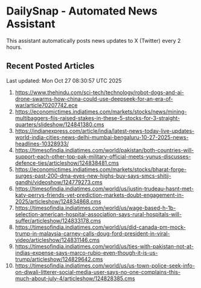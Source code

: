 # DailySnap - Automated News Assistant

This assistant automatically posts news updates to X (Twitter) every 2 hours.

## Recent Posted Articles

Last updated: Mon Oct 27 08:30:57 UTC 2025

1. https://www.thehindu.com/sci-tech/technology/robot-dogs-and-ai-drone-swarms-how-china-could-use-deepseek-for-an-era-of-war/article70207742.ece
2. https://economictimes.indiatimes.com/markets/stocks/news/mining-multibaggers-fiis-raised-stakes-in-these-5-stocks-for-3-straight-quarters/slideshow/124841380.cms
3. https://indianexpress.com/article/india/latest-news-today-live-updates-world-india-cities-news-delhi-mumbai-bengaluru-10-27-2025-news-headlines-10328933/
4. https://timesofindia.indiatimes.com/world/pakistan/both-countries-will-support-each-other-top-pak-military-official-meets-yunus-discusses-defence-ties/articleshow/124838481.cms
5. https://economictimes.indiatimes.com/markets/stocks/bharat-forge-surges-past-200-dma-eyes-new-highs-buy-says-smcs-shitij-gandhi/videoshow/124779273.cms
6. https://timesofindia.indiatimes.com/world/us/justin-trudeau-hasnt-met-katy-perrys-friends-yet-prediction-markets-doubt-engagement-in-2025/articleshow/124834868.cms
7. https://timesofindia.indiatimes.com/world/us/wage-based-h-1b-selection-american-hospital-association-says-rural-hospitals-will-suffer/articleshow/124833178.cms
8. https://timesofindia.indiatimes.com/world/us/did-canada-pm-mock-trump-in-malaysia-carney-calls-doug-ford-president-in-viral-video/articleshow/124831146.cms
9. https://timesofindia.indiatimes.com/world/us/ties-with-pakistan-not-at-indias-expense-says-marco-rubio-even-though-it-is-us-trump/articleshow/124829642.cms
10. https://timesofindia.indiatimes.com/world/us/us-town-police-seek-info-on-diwali-litterer-social-media-user-says-no-one-complains-this-much-about-july-4/articleshow/124828385.cms

